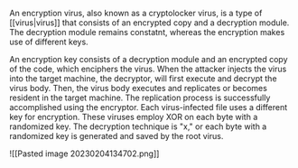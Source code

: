 An encryption virus, also known as a cryptolocker virus, is a type of [[virus|virus]] that consists of an encrypted copy and a decryption module. The decryption module remains constatnt, whereas the encryption makes use of different keys.

An encryption key consists of a decryption module and an encrypted copy of the code, which enciphers the virus. When the attacker injects the virus into the target machine, the decryptor, will first execute and decrypt the virus body. Then, the virus body executes and replicates or becomes resident in the target machine. The replication process is successfully accomplished using the encryptor. Each virus-infected file uses a different key for encryption. These viruses employ XOR on each byte with a randomized key. The decryption technique is "x," or each byte with a randomized key is generated and saved by the root virus.

![[Pasted image 20230204134702.png]]